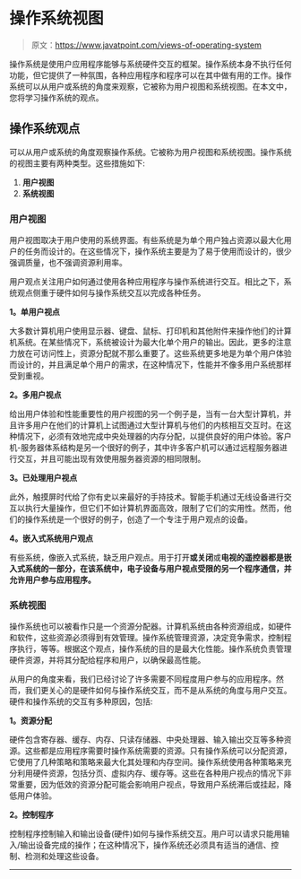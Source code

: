 # 操作系统视图

> 原文：<https://www.javatpoint.com/views-of-operating-system>

操作系统是使用户应用程序能够与系统硬件交互的框架。操作系统本身不执行任何功能，但它提供了一种氛围，各种应用程序和程序可以在其中做有用的工作。操作系统可以从用户或系统的角度来观察，它被称为用户视图和系统视图。在本文中，您将学习操作系统的观点。

## 操作系统观点

可以从用户或系统的角度观察操作系统。它被称为用户视图和系统视图。操作系统的视图主要有两种类型。这些措施如下:

1.  **用户视图**
2.  **系统视图**

### 用户视图

用户视图取决于用户使用的系统界面。有些系统是为单个用户独占资源以最大化用户的任务而设计的。在这些情况下，操作系统主要是为了易于使用而设计的，很少强调质量，也不强调资源利用率。

用户观点关注用户如何通过使用各种应用程序与操作系统进行交互。相比之下，系统观点侧重于硬件如何与操作系统交互以完成各种任务。

**1。单用户视点**

大多数计算机用户使用显示器、键盘、鼠标、打印机和其他附件来操作他们的计算机系统。在某些情况下，系统被设计为最大化单个用户的输出。因此，更多的注意力放在可访问性上，资源分配就不那么重要了。这些系统更多地是为单个用户体验而设计的，并且满足单个用户的需求，在这种情况下，性能并不像多用户系统那样受到重视。

**2。多用户视点**

给出用户体验和性能重要性的用户视图的另一个例子是，当有一台大型计算机，并且许多用户在他们的计算机上试图通过大型计算机与他们的内核相互交互时。在这种情况下，必须有效地完成中央处理器的内存分配，以提供良好的用户体验。客户机-服务器体系结构是另一个很好的例子，其中许多客户机可以通过远程服务器进行交互，并且可能出现有效使用服务器资源的相同限制。

**3。已处理用户视点**

此外，触摸屏时代给了你有史以来最好的手持技术。智能手机通过无线设备进行交互以执行大量操作，但它们不如计算机界面高效，限制了它们的实用性。然而，他们的操作系统是一个很好的例子，创造了一个专注于用户观点的设备。

**4。嵌入式系统用户观点**

有些系统，像嵌入式系统，缺乏用户观点。用于打开**或关闭**或**电视的遥控器都是嵌入式系统的一部分，在该系统中，电子设备与用户视点受限的另一个程序通信，并允许用户参与应用程序。**

### 系统视图

操作系统也可以被看作只是一个资源分配器。计算机系统由各种资源组成，如硬件和软件，这些资源必须得到有效管理。操作系统管理资源，决定竞争需求，控制程序执行，等等。根据这个观点，操作系统的目的是最大化性能。操作系统负责管理硬件资源，并将其分配给程序和用户，以确保最高性能。

从用户的角度来看，我们已经讨论了许多需要不同程度用户参与的应用程序。然而，我们更关心的是硬件如何与操作系统交互，而不是从系统的角度与用户交互。硬件和操作系统的交互有多种原因，包括:

**1。资源分配**

硬件包含寄存器、缓存、内存、只读存储器、中央处理器、输入输出交互等多种资源。这些都是应用程序需要时操作系统需要的资源。只有操作系统可以分配资源，它使用了几种策略和策略来最大化其处理和内存空间。操作系统使用各种策略来充分利用硬件资源，包括分页、虚拟内存、缓存等。这些在各种用户视点的情况下非常重要，因为低效的资源分配可能会影响用户视点，导致用户系统滞后或挂起，降低用户体验。

**2。控制程序**

控制程序控制输入和输出设备(硬件)如何与操作系统交互。用户可以请求只能用输入/输出设备完成的操作；在这种情况下，操作系统还必须具有适当的通信、控制、检测和处理这些设备。

* * *